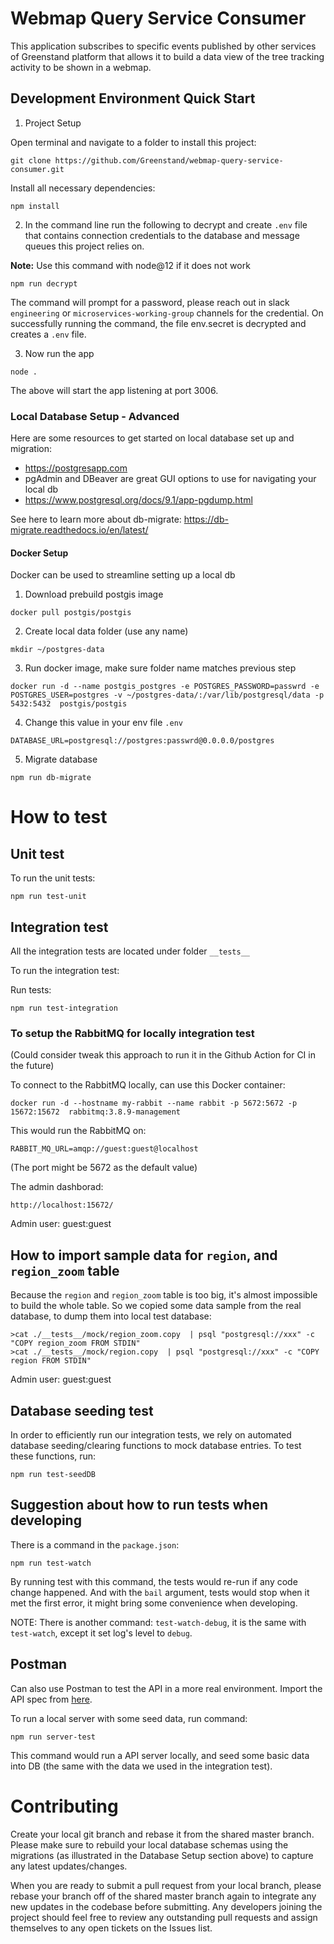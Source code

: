# Webmap Query Service Consumer

This application subscribes to specific events published by other services of Greenstand platform that allows it to build a data view of the tree tracking activity to be shown in a webmap.

## Development Environment Quick Start

1. Project Setup

Open terminal and navigate to a folder to install this project:

```
git clone https://github.com/Greenstand/webmap-query-service-consumer.git
```

Install all necessary dependencies:

```
npm install
```

2. In the command line run the following to decrypt and create `.env` file that contains connection credentials to the database and message queues this project relies on.

**Note:**
Use this command with node@12 if it does not work

```
npm run decrypt
```

The command will prompt for a password, please reach out in slack `engineering` or `microservices-working-group` channels for the credential.
On successfully running the command, the file env.secret is decrypted and creates a `.env` file.

3. Now run the app

```
node .
```

The above will start the app listening at port 3006.

### Local Database Setup - Advanced

Here are some resources to get started on local database set up and migration:

- https://postgresapp.com
- pgAdmin and DBeaver are great GUI options to use for navigating your local db
- https://www.postgresql.org/docs/9.1/app-pgdump.html

See here to learn more about db-migrate: https://db-migrate.readthedocs.io/en/latest/

#### Docker Setup

Docker can be used to streamline setting up a local db

1. Download prebuild postgis image

```
docker pull postgis/postgis
```

2. Create local data folder (use any name)

```
mkdir ~/postgres-data
```

3. Run docker image, make sure folder name matches previous step

```
docker run -d --name postgis_postgres -e POSTGRES_PASSWORD=passwrd -e POSTGRES_USER=postgres -v ~/postgres-data/:/var/lib/postgresql/data -p 5432:5432  postgis/postgis
```

4. Change this value in your env file `.env`

```
DATABASE_URL=postgresql://postgres:passwrd@0.0.0.0/postgres
```

5. Migrate database

```
npm run db-migrate
```

# How to test

## Unit test

To run the unit tests:

```
npm run test-unit
```

## Integration test

All the integration tests are located under folder `__tests__`

To run the integration test:

Run tests:

```
npm run test-integration
```

### To setup the RabbitMQ for locally integration test

(Could consider tweak this approach to run it in the Github Action for CI in the future)

To connect to the RabbitMQ locally, can use this Docker container:

```
docker run -d --hostname my-rabbit --name rabbit -p 5672:5672 -p 15672:15672  rabbitmq:3.8.9-management
```

This would run the RabbitMQ on:

```
RABBIT_MQ_URL=amqp://guest:guest@localhost
```

(The port might be 5672 as the default value)

The admin dashborad:

```
http://localhost:15672/
```

Admin user: guest:guest

## How to import sample data for `region`, and `region_zoom` table

Because the `region` and `region_zoom` table is too big, it's almost impossible to
build the whole table. So we copied some data sample from the real database,
to dump them into local test database:

```
>cat ./__tests__/mock/region_zoom.copy  | psql "postgresql://xxx" -c "COPY region_zoom FROM STDIN"
>cat ./__tests__/mock/region.copy  | psql "postgresql://xxx" -c "COPY region FROM STDIN"
```

Admin user: guest:guest

## Database seeding test

In order to efficiently run our integration tests, we rely on automated database seeding/clearing functions to mock database entries. To test these functions, run:

```
npm run test-seedDB
```

## Suggestion about how to run tests when developing

There is a command in the `package.json`:

```
npm run test-watch
```

By running test with this command, the tests would re-run if any code change happened. And with the `bail` argument, tests would stop when it met the first error, it might bring some convenience when developing.

NOTE: There is another command: `test-watch-debug`, it is the same with `test-watch`, except it set log's level to `debug`.

## Postman

Can also use Postman to test the API in a more real environment. Import the API spec from [here](https://github.com/Greenstand/treetracker-wallet-api/blob/master/docs/api/spec/treetracker-token-api.yaml).

To run a local server with some seed data, run command:

```
npm run server-test
```

This command would run a API server locally, and seed some basic data into DB (the same with the data we used in the integration test).

# Contributing

Create your local git branch and rebase it from the shared master branch. Please make sure to rebuild your local database schemas using the migrations (as illustrated in the Database Setup section above) to capture any latest updates/changes.

When you are ready to submit a pull request from your local branch, please rebase your branch off of the shared master branch again to integrate any new updates in the codebase before submitting. Any developers joining the project should feel free to review any outstanding pull requests and assign themselves to any open tickets on the Issues list.
